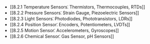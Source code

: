 

- [[8.2.1 Temperature Sensors⁚ Thermistors, Thermocouples, RTDs]]
- [[8.2.2 Pressure Sensors⁚ Strain Gauge, Piezoelectric Sensors]]
- [[8.2.3 Light Sensors⁚ Photodiodes, Phototransistors, LDRs]]
- [[8.2.4 Position Sensor⁚ Encoders, Potentiometers, LVDTs]]
- [[8.2.5 Motion Sensor⁚ Accelerometers, Gyroscopes]]
- [[8.2.6 Chemical Sensor⁚ Gas Sensor, pH Sensors]]